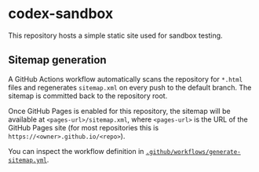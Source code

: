 # codex-sandbox

This repository hosts a simple static site used for sandbox testing.

## Sitemap generation

A GitHub Actions workflow automatically scans the repository for `*.html` files
and regenerates `sitemap.xml` on every push to the default branch. The sitemap
is committed back to the repository root.

Once GitHub Pages is enabled for this repository, the sitemap will be available
at `<pages-url>/sitemap.xml`, where `<pages-url>` is the URL of the GitHub Pages
site (for most repositories this is `https://<owner>.github.io/<repo>`).

You can inspect the workflow definition in
[`.github/workflows/generate-sitemap.yml`](.github/workflows/generate-sitemap.yml).
